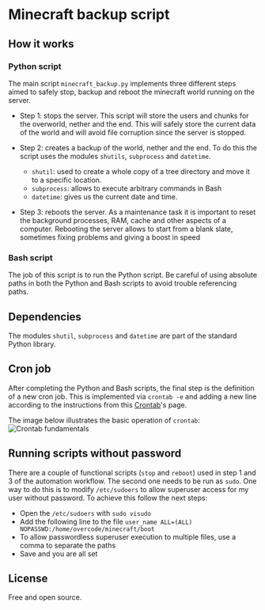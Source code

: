 # Minecraft backup script

## How it works

### Python script

The main script `minecraft_backup.py` implements three different steps aimed to safely stop, backup and reboot the minecraft world running on the server.

- Step 1: stops the server. This script will store the users and chunks for the overworld, nether and the end. This will safely store the current data of the world and will avoid file corruption since the server is stopped. 

- Step 2: creates a backup of the world, nether and the end. To do this the script uses the modules `shutils`, `subprocess` and `datetime`. 
	- `shutil`: used to create a whole copy of a tree directory and move it to a specific location. 
	- `subprocess`: allows to execute arbitrary commands in Bash
	- `datetime`: gives us the current date and time.

- Step 3: reboots the server. As a maintenance task it is important to reset the background processes, RAM, cache and other aspects of a computer. Rebooting the server allows to start from a blank slate, sometimes fixing problems and giving a boost in speed

### Bash script

The job of this script is to run the Python script. Be careful of using absolute paths in both the Python and Bash scripts to avoid trouble referencing paths. 

## Dependencies

The modules `shutil`, `subprocess` and `datetime` are part of the standard Python library.  

## Cron job

After completing the Python and Bash scripts, the final step is the definition of a new cron job. This is implemented via `crontab -e` and adding a new line according to the instructions from this [Crontab](https://www.computerhope.com/unix/ucrontab.htm)'s page. 

The image below illustrates the basic operation of `crontab`:
![Crontab fundamentals](/resources/crontabi_basics.png)

## Running scripts without password
There are a couple of functional scripts (`stop` and `reboot`) used in step 1 and 3 of the automation workflow. The second one needs to be run as `sudo`. One way to do this is to modify `/etc/sudoers` to allow superuser access for my user without password. To achieve this follow the next steps:
- Open the `/etc/sudoers` with `sudo visudo`
- Add the following line to the file `user_name ALL=(ALL) NOPASSWD:/home/overcode/minecraft/boot`
- To allow passwordless superuser execution to multiple files, use a comma to separate the paths
- Save and you are all set

## License

Free and open source.
